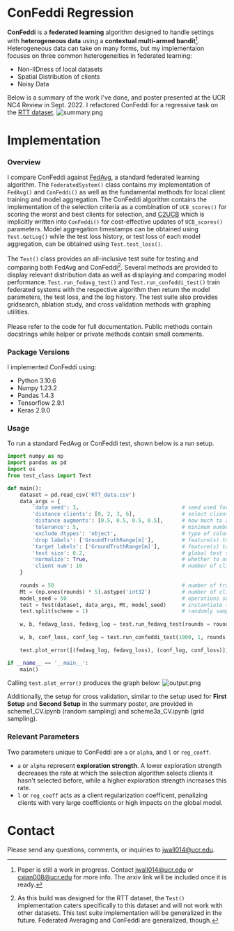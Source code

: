 # ConFeddi Regression
**ConFeddi** is a **federated learning** algorithm designed to handle settings with **heterogeneous data** using a **contextual multi-armed bandit**[^1]. Heterogeneous data can take on many forms, but my implementaion focuses on three common heterogeneities in federated learning:
- Non-IIDness of local datasets
- Spatial Distribution of clients
- Noisy Data

Below is a summary of the work I've done, and poster presented at the UCR NC4 Review in Sept. 2022. I refactored ConFeddi for a regressive task on the [RTT dataset][dataset].
![summary.png](https://www.dropbox.com/s/bdmpo6azpu9gjdf/summary.png?dl=0&raw=1)

# Implementation
### Overview
I compare ConFeddi against [FedAvg][paper1], a standard federated learning algorithm. The `FederatedSystem()` class contains my implementation of `FedAvg()` and `ConFeddi()` as well as the fundamental methods for local client training and model aggregation. The ConFeddi algorithm contains the implementation of the selection criteria as a combination of `UCB_scores()` for scoring the worst and best clients for selection, and [C2UCB][paper2] which is implicitly written into `ConFeddi()` for cost-effective updates of `UCB_scores()` parameters. Model aggregation timestamps can be obtained using `Test.GetLog()` while the test loss history, or test loss of each model aggregation, can be obtained using `Test.test_loss()`.\
\
The `Test()` class provides an all-inclusive test suite for testing and comparing both FedAvg and ConFeddi[^2]. Several methods are provided to display relevant distribution data as well as displaying and comparing model performance. `Test.run_fedavg_test()` and `Test.run_confeddi_test()` train federated systems with the respective algorithm then return the model parameters, the test loss, and the log history. The test suite also provides gridsearch, ablation study, and cross validation methods with graphing utilities.\
\
Please refer to the code for full documentation. Public methods contain docstrings while helper or private methods contain small comments.

### Package Versions
I implemented ConFeddi using:
- Python 3.10.6
- Numpy 1.23.2
- Pandas 1.4.3
- Tensorflow 2.9.1
- Keras 2.9.0

### Usage
To run a standard FedAvg or ConFeddi test, shown below is a run setup.
```python
import numpy as np
import pandas as pd
import os
from test_class import Test

def main():
    dataset = pd.read_csv('RTT_data.csv')
    data_args = {
        'data seed': 3,                                 # seed used for all data splitting procedures
        'distance clients': [0, 2, 3, 6],               # select clients to add distance to for spatial heterogeneity
        'distance augments': [0.5, 0.5, 0.5, 0.5],      # how much to add to client distances (in kilometers)
        'tolerance': 5,                                 # minimum number of samples a client can have
        'exclude dtypes': 'object',                     # type of columns to remove (complex values in RTT dataset case)
        'drop labels': ['GroundTruthRange[m]'],         # feature(s) to drop for data
        'target labels': ['GroundTruthRange[m]'],       # feature(s) to predict
        'test size': 0.2,                               # global test set size
        'normalize': True,                              # whether to normalize client data locally, and global test set
        'client num': 10                                # number of clients to distribute data for
    }
    
    rounds = 50                                         # number of training rounds
    Mt = (np.ones(rounds) * 5).astype('int32')          # number of clients to select each round for ConFeddi
    model_seed = 50                                     # operations seed for tf
    test = Test(dataset, data_args, Mt, model_seed)     # instantiate test suite
    test.split(scheme = 1)                              # randomly sample data into 10 (default) clients
    
    w, b, fedavg_loss, fedavg_log = test.run_fedavg_test(rounds = rounds, frac_clients = 0.5)
    
    w, b, conf_loss, conf_log = test.run_confeddi_test(1000, 1, rounds = 50, context = [0])
    
    test.plot_error([(fedavg_log, fedavg_loss), (conf_log, conf_loss)], ['green', 'blue'], ['FedAvg MSE', 'ConFeddi MSE'], (0.1, 0.5))
    
if __name__ == '__main__':
    main()
```

Calling `test.plot_error()` produces the graph below:
![output.png](https://www.dropbox.com/s/18xk14oyatlgr3f/output.png?dl=0&raw=1)

Additionally, the setup for cross validation, similar to the setup used for **First Setup** and **Second Setup** in the summary poster, are provided in scheme1_CV.ipynb (random sampling) and scheme3a_CV.ipynb (grid sampling).

### Relevant Parameters
Two parameters unique to ConFeddi are `a` or `alpha`, and `l` or `reg_coeff`. 
- `a` or `alpha` represent **exploration strength**. A lower exploration strength decreases the rate at which the selection algorithm selects clients it hasn't selected before, while a higher exploration strength increases this rate. 
- `l` or `reg_coeff` acts as a client regularization coefficent, penalizing clients with very large coefficients or high impacts on the global model.

# Contact
Please send any questions, comments, or inquiries to jwall014@ucr.edu.


[^1]: Paper is still a work in progress. Contact jwall014@ucr.edu or cxian008@ucr.edu for more info. The arxiv link will be included once it is ready.

[^2]: As this build was designed for the RTT dataset, the `Test()` implementation caters specifically to this dataset and will not work with other datasets. This test suite implementation will be generalized in the future. Federated Averaging and ConFeddi are generalized, though.

[dataset]: <https://www.researchgate.net/publication/329887019_A_Machine_Learning_Approach_for_Wi-Fi_RTT_Ranging>

[paper1]: <https://arxiv.org/abs/1602.05629>

[paper2]: <https://epubs.siam.org/doi/abs/10.1137/1.9781611973440.53>

